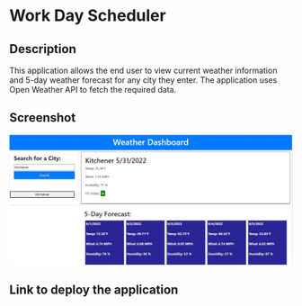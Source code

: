 # Work Day Scheduler

## Description

This application allows the end user to view current weather information and 5-day weather forecast for any city they enter. The application uses Open Weather API to fetch the required data.

## Screenshot

![](assets/WeatherDashboard.JPG)


## Link to deploy the application

